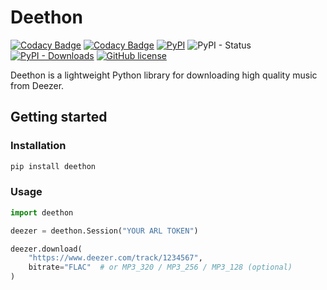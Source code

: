 # Deethon

[![Codacy Badge](https://app.codacy.com/project/badge/Grade/3a54b30586b941acb82079d0252e0320)](https://www.codacy.com/gh/deethon/deethon?utm_source=github.com&amp;utm_medium=referral&amp;utm_content=deethon/deethon&amp;utm_campaign=Badge_Grade)
[![Codacy Badge](https://app.codacy.com/project/badge/Coverage/3a54b30586b941acb82079d0252e0320)](https://www.codacy.com/gh/deethon/deethon?utm_source=github.com&amp;utm_medium=referral&amp;utm_content=deethon/deethon&amp;utm_campaign=Badge_Coverage)
[![PyPI](https://img.shields.io/pypi/v/deethon)](https://pypi.org/project/deethon/)
![PyPI - Status](https://img.shields.io/pypi/status/deethon)
[![PyPI - Downloads](https://img.shields.io/pypi/dm/deethon)](https://pypi.org/project/deethon/)
[![GitHub license](https://img.shields.io/github/license/deethon/deethon)](https://github.com/deethon/deethon/blob/master/LICENSE)

Deethon is a lightweight Python library for downloading high quality music from Deezer.

## Getting started

### Installation

```sh
pip install deethon
```

### Usage

```python
import deethon

deezer = deethon.Session("YOUR ARL TOKEN")

deezer.download(
    "https://www.deezer.com/track/1234567",
    bitrate="FLAC"  # or MP3_320 / MP3_256 / MP3_128 (optional)
)
```
